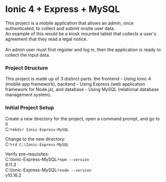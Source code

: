# Ionic 4 + Express + MySQL

This project is a mobile application that allows an admin, once authenticated, to collect and submit onsite user data.<br/>
An example of this would be a kiosk mounted tablet that collects a user's agreement that they read a legal notice.<br/>  
An admin user must first register and log in, then the application is ready to collect the input data.<br/>  

### Project Structure

This project is made up of 3 distinct parts: the frontend - Using Ionic 4 (mobile app framework), backend - Using Express (web application framework for Node.js), and database - Using MySQL (relational database management system).<br/>

### Initial Project Setup

Create a new directory for the project, open a command prompt, and go to it<br/>
C:\>`mkdir Ionic-Express-MySQL`<br/>

Change to the new directory:<br/>
C:\>`cd C:\Ionic-Express-MySQL`

Verify pre-requisites:<br/>
C:\Ionic-Express-MySQL>`npm --version`<br/>
6.11.3<br/>
C:\Ionic-Express-MySQL>`node --version`<br/>
v10.16.2